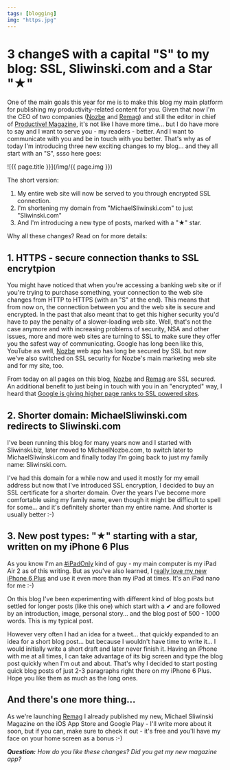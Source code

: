 ```yaml
---
tags: [blogging]
img: "https.jpg"
---
```


# 3 changeS with a capital "S" to my blog: SSL, Sliwinski.com and a Star "★"

One of the main goals this year for me is to make this blog my main platform for publishing my productivity-related content for you. Given that now I'm the CEO of two companies ([Nozbe][n] and [Remag][]) and still the editor in chief of [Productive! Magazine][], it's not like I have more time... but I do have more to say and I want to serve you - my readers - better. And I want to communicate with you and be in touch with you better. That's why as of today I'm introducing three new exciting changes to my blog... and they all start with an "S", ssso here goes:

<!--More-->

![{{ page.title }}](/img/{{ page.img }})

The short version:

1. My entire web site will now be served to you through encrypted SSL connection.
2. I'm shortening my domain from "MichaelSliwinski.com" to just "Sliwinski.com"
3. And I'm introducing a new type of posts, marked with a "★" star.

Why all these changes? Read on for more details:

## 1. HTTPS - secure connection thanks to SSL encrytpion

You might have noticed that when you're accessing a banking web site or if you're trying to purchase something, your connection to the web site changes from HTTP to HTTPS (with an "S" at the end). This means that from now on, the connection between you and the web site is secure and encrypted. In the past that also meant that to get this higher security you'd have to pay the penalty of a slower-loading web site. Well, that's not the case anymore and with increasing problems of security, NSA and other issues, more and more web sites are turning to SSL to make sure they offer you the safest way of communicating. Google has long been like this, YouTube as well, [Nozbe][n] web app has long be secured by SSL but now we've also switched on SSL security for Nozbe's main marketing web site and for my site, too.

From today on all pages on this blog, [Nozbe][n] and [Remag][] are SSL secured. An additional benefit to just being in touch with you in an "encrypted" way, I heard that [Google is giving higher page ranks to SSL powered sites][g].

## 2. Shorter domain: MichaelSliwinski.com redirects to Sliwinski.com

I've been running this blog for many years now and I started with Sliwinski.biz, later moved to MichaelNozbe.com, to switch later to MichaelSliwinski.com and finally today I'm going back to just my family name: Sliwinski.com.

I've had this domain for a while now and used it mostly for my email address but now that I've introduced SSL encryption, I decided to buy an SSL certificate for a shorter domain. Over the years I've become more comfortable using my family name, even though it might be difficult to spell for some... and it's definitely shorter than my entire name. And shorter is usually better :-)

## 3. New post types: "★" starting with a star, written on my iPhone 6 Plus

As you know I'm an [#iPadOnly][] kind of guy - my main computer is my iPad Air 2 as of this writing. But as you've also learned, I [really love my new iPhone 6 Plus](https://sliwinski.com/6pluslove) and use it even more than my iPad at times. It's an iPad nano for me :-)

On this blog I've been experimenting with different kind of blog posts but settled for longer posts (like this one) which start with a ✔ and are followed by an introduction, image, personal story... and the blog post of 500 - 1000 words. This is my typical post.

However very often I had an idea for a tweet... that quickly expanded to an idea for a short blog post... but because I wouldn't have time to write it... I would initially write a short draft and later never finish it. Having an iPhone with me at all times, I can take advantage of its big screen and type the blog post quickly when I'm out and about. That's why I decided to start posting quick blog posts of just 2-3 paragraphs right there on my iPhone 6 Plus. Hope you like them as much as the long ones.

## And there's one more thing...

As we're launching [Remag][] I already published my new, Michael Sliwinski Magazine on the iOS App Store and Google Play - I'll write more about it soon, but if you can, make sure to check it out - it's free and you'll have my face on your home screen as a bonus :-)

***Question:*** *How do you like these changes? Did you get my new magazine app?*

[msa]: https://play.google.com/store/apps/details?id=me.remag.sliwinski
[g]: http://searchengineland.com/google-starts-giving-ranking-boost-secure-httpsssl-sites-199446
[Remag]: https://remag.me
[iMagazine]: http://iMagazine.pl
[Dropbox]: http://db.tt/kD7Liux
[Evernote]: /how-i-use-evernote
[It's all about Passion!]: /passion
[Nozbe]: http://nozbe.com/
[#iPadOnly]: https://michael.gratis/ipadonly
[Productive! Magazine]: http://productivemag.com/
[Productive! Show]: /show
[Twitter]: http://twitter.com/MSliwinski

[n]: https://michael.gratis/nozbe